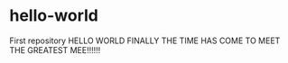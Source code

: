 # hello-world
First repository
HELLO WORLD
FINALLY
THE TIME HAS COME TO MEET THE GREATEST 
MEE!!!!!!
